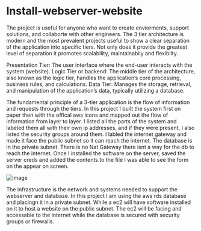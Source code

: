 # Install-webserver-website
The project is useful for anyone who want to create enviorments, support solutions, and collaborte with other engineers.
The 3 tier architecture is modern and the most prevalent projects useful to show a clear separation of the application into specific tiers. Not only does it provide the greatest level of separation it promotes scalability, maintainabily and flexibilty.

Presentation Tier: The user interface where the end-user interacts with the system (website).
Logic Tier or backend: The middle tier of the architecture, also known as the logic tier, handles the application’s core processing, business rules, and calculations.
Data Tier: Manages the storage, retrieval, and manipulation of the application’s data, typically utilizing a database.

The fundamental principle of a 3-tier application is the flow of information and requests through the tiers. In this project I built the system first on paper then with the offical aws icons and mapped out the flow of information from layer to layer. I listed all the parts of the system and labeled them all with their own  ip addresses, and if they were present, I also listed the security groups around them. I labled the internet gateway and made it face the public subnet so it can reach the internet. The database is in the private subnet. There is no Nat Gateway there isnt a way for the db to reach the internet. Once I installed the software on the server, saved the server creds and added the contents to the file I was able to see the form on the appear on screen.


![image](https://github.com/user-attachments/assets/905c66f5-540d-4155-b144-66a06be3e896)

The infrastructure is the network and systems needed to support the webserver and database. In this project I am using the aws rds database and placingn it in a private subnet. While a ec2 will have software installed on it to host a website on the public subnet. The ec2 will be facing and accessable to the internet while the database is secured with security groups or firewalls.





